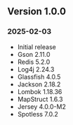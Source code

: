 ## Version 1.0.0
### 2025-02-03
- Initial release
- Gson 2.11.0
- Redis 5.2.0
- Log4j 2.24.3
- Glassfish 4.0.5
- Jackson 2.18.2
- Lombok 1.18.36
- MapStruct 1.6.3
- Jersey 4.0.0-M2
- Spotless 7.0.2